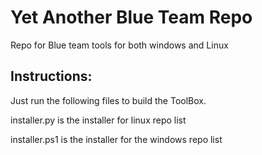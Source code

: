 # Yet Another Blue Team Repo
Repo for Blue team tools for both windows and Linux

## Instructions:
Just run the following files to build the ToolBox.

installer.py is the installer for linux repo list

installer.ps1 is the installer for the windows repo list
